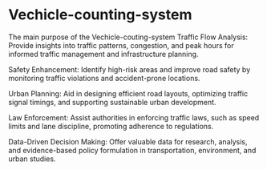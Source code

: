 # Vechicle-counting-system
The main purpose of the Vechicle-couting-system
Traffic Flow Analysis: Provide insights into traffic patterns, congestion, and peak hours for informed traffic management and infrastructure planning.

Safety Enhancement: Identify high-risk areas and improve road safety by monitoring traffic violations and accident-prone locations.

Urban Planning: Aid in designing efficient road layouts, optimizing traffic signal timings, and supporting sustainable urban development.

Law Enforcement: Assist authorities in enforcing traffic laws, such as speed limits and lane discipline, promoting adherence to regulations.

Data-Driven Decision Making: Offer valuable data for research, analysis, and evidence-based policy formulation in transportation, environment, and urban studies.
